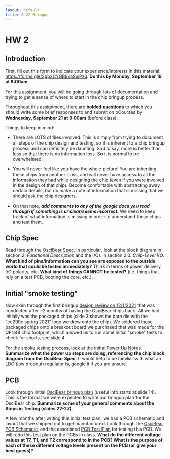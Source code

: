 ```yaml
---
layout: default
title: Fa22 Bringup
---
```


# HW 2

## Introduction

First, fill out this form to indicate your experience/interests in this material: https://forms.gle/3gb2CYGB9saSujPz6. **Do this by Monday, September 19 at 9:00am.**

For this assignment, you will be going through lots of documentation and trying to get a sense of where to start in the chip bringup process.

Throughout this assignment, there are **bolded questions** to which you should write some brief responses to and submit on bCourses by **Wednesday, September 21 at 9:00am** (before class).

Things to keep in mind:

- There are LOTS of files involved. This is simply from trying to document all steps of the chip design and testing, so it is inherent to a chip bringup process and can definitely be daunting. Sad to say, more is better than less so that there is no information loss. So it is normal to be overwhelmed!

- You will never feel like you have the whole picture! You are inheriting these chips from another class, and will never have access to all the information they had while designing the chip (even if you were involved in the design of that chip). Become comfortable with abstracting away certain details, but do make a note of information that is missing that we should ask the chip designers.

- On that note, ***add comments to any of the google docs you read through if something is unclear/seems incorrect.*** We need to keep track of what information is missing in order to understand these chips and test them.

## Chip Spec

Read through the [OsciBear Spec](https://docs.google.com/document/d/10uwl_-CENBxfJ_ImlIpCOv1I7NRhQ8Hcbgg7V-u7BpE/edit?usp=sharing). In particular, look at the block diagram in section 2. *Functional Description* and the I/Os in section 2.0. *Chip-Level I/O*. **What kind of pins/information can you see are exposed to the outside world that could be tested immediately?** Think in terms of power delivery, I/O polarity, etc. **What kind of things CANNOT be tested?** (i.e. things that rely on a test PCB, booting the core, etc.). 

## Initial "smoke testing"

Now skim through the first bringup [design review on 12/1/2021](https://docs.google.com/presentation/d/1KymkU8tKulxSDoUpuweISg_AbTvKxfqzv6RSfXOryTY/edit?usp=sharing) that was conducted after ~2 months of having the OsciBear chips back.  All we had initially was the packaged chips (slide 3 shows the bare die with the "ee290c spring 2021" logo we drew onto the chip).  We soldered these packaged chips onto a breakout board we purchased that was made for the QFN48 chip footprint, which allowed us to run some initial "smoke" tests to check for shorts, see slide 4.

For the smoke testing process, look at the [initial Power Up Notes](https://docs.google.com/document/d/1KYSjdGWSFuDZxZvCflh7EnQ_03_1wnP-xUctJqhpxwQ/edit?usp=sharing). **Summarize what the power up steps are doing, referencing the chip block diagram from the OsciBear Spec.** It would help to be familiar with what an LDO (low dropout) regulator is, google it if you are unsure.

## PCB

Look through initial [OsciBear bringup plan](https://docs.google.com/presentation/d/1Gs47-yamfl0baSdKDYVHiiUFpn6sJ_40/edit?usp=sharing&ouid=101719282076225449124&rtpof=true&sd=true) (useful info starts at slide 14). This is the format we were expected to write our bringup plan for the OsciBear chip. **Summarize some of your general comments about the Steps in Testing (slides 22-27).**

A few months after writing this initial test plan, we had a PCB schematic and layout that we shipped out to get manufactured. Look through the [OsciBear PCB Schematic]((https://drive.google.com/file/d/1LTJZ4nYAWx7QoTrBjxlKNDqR4id7Ls6m/view)), and the associated [PCB Test Plan](https://docs.google.com/document/d/1tQ3RLD4XybyNW1Y-uKpsSqgMtGZKb2ivfOpA7K6OlVw/edit?usp=sharing) for testing this PCB. We will redo this test plan on the PCBs in class. **What do the different voltage values at T7, T1, and T2 correspond to in the PCB? What is the purpose of each of these different voltage levels present on the PCB (or give your best guess)?**